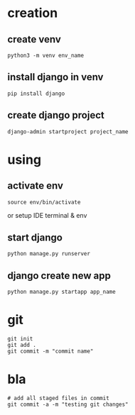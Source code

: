 # creation

## create venv

`python3 -m venv env_name`

## install django in venv

`pip install django`

## create django project

`django-admin startproject project_name`

# using

## activate env 

`source env/bin/activate`

or setup IDE terminal & env

## start django

`python manage.py runserver`

## django create new app

`python manage.py startapp app_name`

# git
```commandline
git init
git add .
git commit -m "commit name"
```
# bla
```commandline
# add all staged files in commit
git commit -a -m "testing git changes"
```
